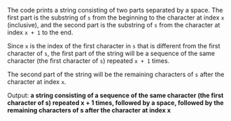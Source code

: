 The code prints a string consisting of two parts separated by a space. The first part is the substring of `s` from the beginning to the character at index `x` (inclusive), and the second part is the substring of `s` from the character at index `x + 1` to the end.

Since `x` is the index of the first character in `s` that is different from the first character of `s`, the first part of the string will be a sequence of the same character (the first character of `s`) repeated `x + 1` times.

The second part of the string will be the remaining characters of `s` after the character at index `x`.

Output: **a string consisting of a sequence of the same character (the first character of s) repeated x + 1 times, followed by a space, followed by the remaining characters of s after the character at index x**